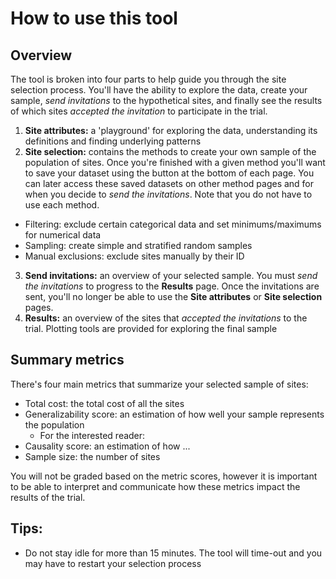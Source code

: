 # How to use this tool
## Overview
The tool is broken into four parts to help guide you through the site selection process. You'll have the ability to explore the data, create your sample, _send invitations_ to the hypothetical sites, and finally see the results of which sites _accepted the invitation_ to participate in the trial.

1. **Site attributes:** a 'playground' for exploring the data, understanding its definitions and finding underlying patterns
2. **Site selection:** contains the methods to create your own sample of the population of sites. Once you're finished with a given method you'll want to save your dataset using the button at the bottom of each page. You can later access these saved datasets on other method pages and for when you decide to _send the invitations_. Note that you do not have to use each method.
  - Filtering: exclude certain categorical data and set minimums/maximums for numerical data
  - Sampling: create simple and stratified random samples
  - Manual exclusions: exclude sites manually by their ID
3. **Send invitations:** an overview of your selected sample. You must _send the invitations_ to progress to the **Results** page. Once the invitations are sent, you'll no longer be able to use the **Site attributes** or **Site selection** pages.
4. **Results:** an overview of the sites that _accepted the invitations_ to the trial. Plotting tools are provided for exploring the final sample



## Summary metrics
There's four main metrics that summarize your selected sample of sites:
- Total cost: the total cost of all the sites
- Generalizability score: an estimation of how well your sample represents the population
  - For the interested reader: 
- Causality score: an estimation of how ...
- Sample size: the number of sites

You will not be graded based on the metric scores, however it is important to be able to interpret and communicate how these metrics impact the results of the trial.

## Tips: 
- Do not stay idle for more than 15 minutes. The tool will time-out and you may have to restart your selection process



<br>
<br>
<br>